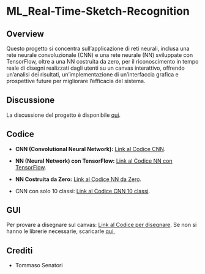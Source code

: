 # ML_Real-Time-Sketch-Recognition

## Overview
Questo progetto si concentra sull’applicazione di reti
neurali, inclusa una rete neurale convoluzionale (CNN)
e una rete neurale (NN) sviluppate con TensorFlow,
oltre a una NN costruita da zero, per il riconoscimento
in tempo reale di disegni realizzati dagli utenti
su un canvas interattivo, offrendo un’analisi dei
risultati, un’implementazione di un’interfaccia grafica e
prospettive future per migliorare l’efficacia del sistema.
## Discussione
La discussione del progetto è disponibile [qui](Progetto_ML.pdf).
## Codice
- **CNN (Convolutional Neural Network):**
  [Link al Codice CNN](QuickDraw_CNN20.ipynb).

- **NN (Neural Network) con TensorFlow:**
  [Link al Codice NN con TensorFlow](QuickDraw_NN20.ipynb).

- **NN Costruita da Zero:**
  [Link al Codice NN da Zero](QuickDraw_20da0.ipynb).

- CNN con solo 10 classi:
  [Link al Codice CNN 10 classi](QuickDraw_CNN10.ipynb).
  
## GUI
Per provare a disegnare sul canvas:
[Link al Codice per disegnare](GUI/GUI_prova.ipynb).
Se non si hanno le librerie necessarie, scaricarle [qui](GUI/requirements.txt),

## Crediti
- Tommaso Senatori
